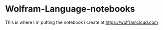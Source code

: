 # Wolfram-Language-notebooks
This is where I'm putting the notebook I create at https://wolframcloud.com
